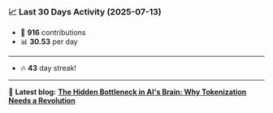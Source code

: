 <!--START_STATS-->
### 📈 Last 30 Days Activity (2025-07-13)  
- 🧮 **916** contributions  
- 📊 **30.53** per day
---
- 🔥 **43** day streak!
---
📝 **Latest blog:** [**The Hidden Bottleneck in AI's Brain: Why Tokenization Needs a Revolution**](https://andriak.com/blog/tokenization-revolution)
<!--END_STATS-->
